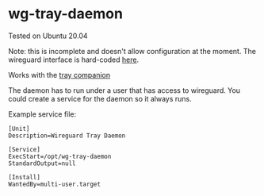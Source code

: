 # wg-tray-daemon

Tested on Ubuntu 20.04

Note: this is incomplete and doesn't allow configuration at the moment.
The wireguard interface is hard-coded [here](https://github.com/rxchard/wg-tray-daemon/blob/main/pkg/wireguard/wireguard.go#L29).

Works with the [tray companion](https://github.com/rxchard/wg-tray)

The daemon has to run under a user that has access to wireguard. You could create a service for the daemon so it always runs.

Example service file:

```
[Unit]
Description=Wireguard Tray Daemon

[Service]
ExecStart=/opt/wg-tray-daemon
StandardOutput=null

[Install]
WantedBy=multi-user.target
```
